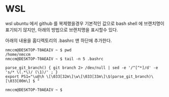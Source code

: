 # WSL

wsl ubuntu 에서 github 를 복제했을경우 기본적인 값으로 bash shell 에 브랜치명이 표기되기 않지만, 아래의 방법으로 브랜치명을 표시할수 있다.

아래의 내용을 홈디렉토리의 .bashrc 맨 하단에 추가한다.

```linux
nmccm@DESKTOP-T0AEAIV ~ $ pwd
/home/nmccm
nmccm@DESKTOP-T0AEAIV ~ $ tail -n 5 .bashrc

parse_git_branch() { git branch 2> /dev/null | sed -e '/^[^*]/d' -e 's/* \(.*\)/ (\1)/' ; }
export PS1="\u@\h \[\033[32m\]\w\[\033[33m\]\$(parse_git_branch)\[\033[00m\] $ "

nmccm@DESKTOP-T0AEAIV ~ $
```
